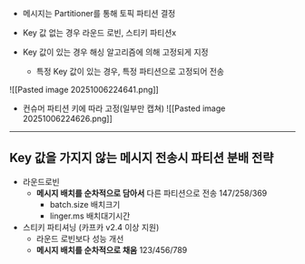 - 메시지는 Partitioner를 통해 토픽 파티션 결정
- Key 값 없는 경우 라운드 로빈, 스티키 파티션x

- Key 값이 있는 경우 해싱 알고리즘에 의해 고정되게 지정
	- 특정 Key 값이 있는 경우, 특정 파티션으로 고정되어 전송

![[Pasted image 20251006224641.png]]
- 컨슈머 파티션 키에 따라 고정(일부만 캡쳐)
![[Pasted image 20251006224626.png]]

---
## Key 값을 가지지 않는 메시지 전송시 파티션 분배 전략
- 라운드로빈
	- **메시지 배치를 순차적으로 담아서** 다른 파티션으로 전송
	  147/258/369
		- batch.size 배치크기
		- linger.ms 배치대기시간
- 스티키 파티셔닝 (카프카 v2.4 이상 지원)
	- 라운드 로빈보다 성능 개선
	- **메시지 배치를 순차적으로 채움**
		123/456/789